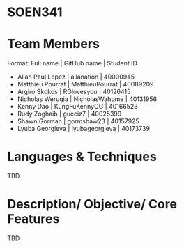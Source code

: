 # SOEN341
# Team Members
Format: Full name | GitHub name | Student ID
* Allan Paul Lopez | allanation | 40000945
* Matthieu Pourrat | MatthieuPourrat | 40089209 
* Argiro Skokos | RGlovesyou | 40126415
* Nicholas Werugia | NicholasWahome | 40131956
* Kenny Dao | KungFuKennyOG | 40166523 
* Rudy Zoghaib | gucciz7 | 40025399
* Shawn Gorman | gormshaw23 | 40157925
* Lyuba Georgieva | lyubageorgieva | 40173739
# Languages & Techniques
TBD
# Description/ Objective/ Core Features
TBD
